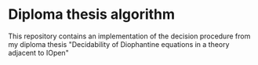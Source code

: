 # Diploma thesis algorithm

This repository contains an implementation of the decision procedure from my diploma thesis "Decidability of Diophantine equations in a theory adjacent to IOpen"
